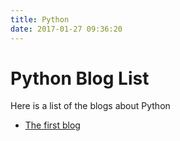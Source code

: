 ```yaml
---
title: Python
date: 2017-01-27 09:36:20
---
```

# Python Blog List

Here is a list of the blogs about Python

* [The first blog](https://cafish.github.io/2017/01/26/My-first-blog/)